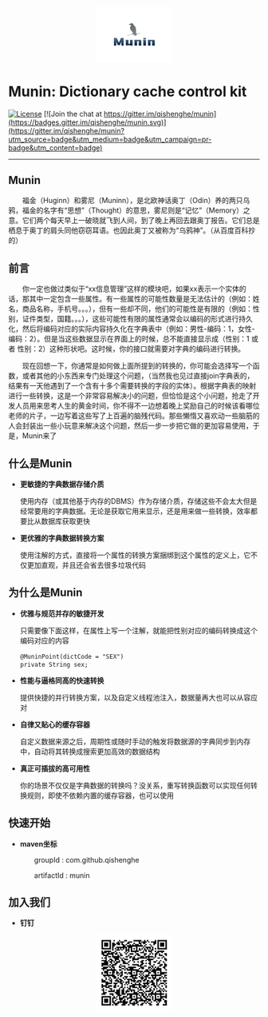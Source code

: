 <div  align="center">
<img src="doc/munin_logo.png" width="30%" syt height="30%" style="zoom:30%"/>
</div>

# Munin: Dictionary cache control kit

[![License](https://img.shields.io/badge/license-Apache%202-4EB1BA.svg)](https://www.apache.org/licenses/LICENSE-2.0.html) [![Join the chat at https://gitter.im/qishenghe/munin](https://badges.gitter.im/qishenghe/munin.svg)](https://gitter.im/qishenghe/munin?utm_source=badge&utm_medium=badge&utm_campaign=pr-badge&utm_content=badge)

-------

## Munin
   &emsp;&emsp;福金（Huginn）和雾尼（Muninn），是北欧神话奥丁（Odin）养的两只乌鸦，福金的名字有“思想”（Thought）的意思，雾尼则是“记忆”（Memory）之意。它们两个每天早上一破晓就飞到人间，到了晚上再回去跟奥丁报告。它们总是栖息于奥丁的肩头同他窃窃耳语。也因此奥丁又被称为“乌鸦神”。（从百度百科抄的）

## 前言

  &emsp;&emsp;你一定也做过类似于“xx信息管理”这样的模块吧，如果xx表示一个实体的话，那其中一定包含一些属性。有一些属性的可能性数量是无法估计的（例如：姓名，商品名称，手机号。。。），但有一些却不同，他们的可能性是有限的（例如：性别，证件类型，国籍。。。），这些可能性有限的属性通常会以编码的形式进行持久化，然后将编码对应的实际内容持久化在字典表中（例如：男性-编码：1，女性-编码：2）。但是当这些数据显示在界面上的时候，总不能直接显示成（性别：1 或者 性别：2）这种形状吧。这时候，你的接口就需要对字典的编码进行转换。
  
  &emsp;&emsp;现在回想一下，你通常是如何做上面所提到的转换的，你可能会选择写一个函数，或者其他的小东西来专门处理这个问题，（当然我也见过直接join字典表的，结果有一天他遇到了一个含有十多个需要转换的字段的实体）。根据字典表的映射进行一些转换，这是一个非常容易解决小的问题，但恰恰是这个小问题，抢走了开发人员用来思考人生的黄金时间，你不得不一边想着晚上奖励自己的时候该看哪位老师的片子，一边写着这些写了上百遍的脑残代码。那些懒惰又喜欢动一些脑筋的人会封装出一些小玩意来解决这个问题，然后一步一步把它做的更加容易使用，于是，Munin来了

## 什么是Munin

* **更敏捷的字典数据存储介质**

  使用内存（或其他基于内存的DBMS）作为存储介质，存储这些不会太大但是经常要用的字典数据。无论是获取它用来显示，还是用来做一些转换，效率都要比从数据库获取更快

* **更优雅的字典数据转换方案**

  使用注解的方式，直接将一个属性的转换方案捆绑到这个属性的定义上，它不仅更加直观，并且还会省去很多垃圾代码

## 为什么是Munin

* **优雅与规范并存的敏捷开发**
  
  只需要像下面这样，在属性上写一个注解，就能把性别对应的编码转换成这个编码对应的内容

  ```
  @MuninPoint(dictCode = "SEX")
  private String sex;
  ```
  
* **性能与逼格同高的快速转换**

  提供快捷的并行转换方案，以及自定义线程池注入，数据量再大也可以从容应对

* **自律又贴心的缓存容器**

  自定义数据来源之后，周期性或随时手动的触发将数据源的字典同步到内存中，自动将其转换成搜索更加高效的数据结构

* **真正可插拔的高可用性**
  
  你的场景不仅仅是字典数据的转换吗？没关系，重写转换函数可以实现任何转换规则，即使不依赖内置的缓存容器，也可以使用

## 快速开始

* **maven坐标**
   
   &emsp;&emsp;groupId : com.github.qishenghe
   
   &emsp;&emsp;artifactId : munin

## 加入我们

* **钉钉**

<div  align="center">
<img src="doc/munin_dingding_code.png" width="30%" syt height="30%" style="zoom:30%"/>
</div>


